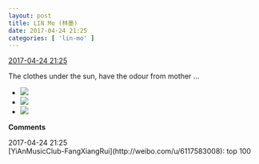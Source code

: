 ```yaml
---
layout: post
title: LIN Mo (林墨)
date: 2017-04-24 21:25
categories: [ 'lin-mo' ]
---
```


<div class="weibo-info">
  <a href="http://weibo.com/6108312042/F04rpCzrj">2017-04-24 21:25</a>
</div>

The clothes under the sun, have the odour from mother …

<!-- more -->

<ul class="weibo-pic-list-1">
  <li class="weibo-pic">
    <a href="https://wx3.sinaimg.cn/mw690/006FnQZYgy1fey35s3tp2j32c0340hdu.jpg"><img src="https://wx3.sinaimg.cn/thumb150/006FnQZYgy1fey35s3tp2j32c0340hdu.jpg" /></a>
  </li>
  <li class="weibo-pic">
    <a href="https://wx1.sinaimg.cn/mw690/006FnQZYgy1fey35v9co4j32c0340x6p.jpg"><img src="https://wx1.sinaimg.cn/thumb150/006FnQZYgy1fey35v9co4j32c0340x6p.jpg" /></a>
  </li>
  <li class="weibo-pic">
    <a href="https://wx2.sinaimg.cn/mw690/006FnQZYgy1fey35ogbxej32c02c0hdt.jpg"><img src="https://wx2.sinaimg.cn/thumb150/006FnQZYgy1fey35ogbxej32c02c0hdt.jpg" /></a>
  </li>
</ul>

**Comments**

<div class="weibo-info">2017-04-24 21:25</div>
[YiAnMusicClub-FangXiangRui](http://weibo.com/u/6117583008): top 100
